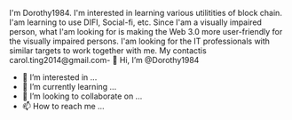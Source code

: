 I'm Dorothy1984. I'm interested in learning various utilitities of block chain.  I'am learning to use DIFI, Social-fi, etc.  Since I'am a visually impaired person, what I'am looking for is making the Web 3.0 more user-friendly for the visually impaired persons.  I'am looking for the IT professionals with similar targets to work together with me.  My contactis carol.ting2014@gmail.com- 👋 Hi, I’m @Dorothy1984
- 👀 I’m interested in ...
- 🌱 I’m currently learning ...
- 💞️ I’m looking to collaborate on ...
- 📫 How to reach me ...

<!---
Dorothy1984/Dorothy1984 is a ✨ special ✨ repository because its `README.md` (this file) appears on your GitHub profile.
You can click the Preview link to take a look at your changes.
--->

